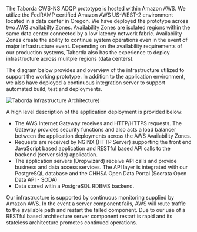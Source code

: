 The Taborda CWS-NS ADQP prototype is hosted within Amazon AWS. We utilize the FedRAMP certified Amazon AWS US-WEST-2 environment located in a data center in Oregon. We have deployed the prototype across two AWS availabilty Zones. Availability Zones are isolated regions within the same data center connected by a low latency network fabric. Availability Zones create the ability to continue system operations even in the event of major infrastructure event. Depending on the availability requirements of our production systems, Taborda also has the experience to deploy infrastructure across mulitple regions (data centers).

The diagram below provides and overview of the infrastructure utilized to support the working prototype. In addition to the application environment, we also have deployed a continuous integration server to support automated build, test and deployments.

![Taborda Infrastructure Architecture](https://github.com/taborda-cws-prototype/cws-parent-portal/blob/master/designs/ADQP-InfrastructureArchitecture.png))

A high level description of the application deployment is provided below:

* The AWS Internet Gateway receives and HTTP/HTTPS requests. The Gateway provides security functions and also acts a load balancer between the application deployments across the AWS Availability Zones.
* Requests are received by NGINX (HTTP Server) supporting the front end JavaScript based application and RESTful based API calls to the backend (server side) application.
* The application servers (Dropwizard) receive API calls and provide business and data access services. The API layer is integrated with our PostgreSQL database and the CHHSA Open Data Portal (Socrata Open Data API - SODA)
* Data stored witin a PostgreSQL RDBMS backend.

Our infrastructure is supported by continuous monitoring supplied by Amazon AWS. In the event a server component fails, AWS will route traffic to the available path and restart the failed component. Due to our use of a RESTful based architecture server component restart is rapid and its stateless architecture promotes continued operations. 